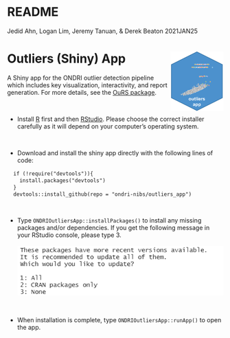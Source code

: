 README
================

Jedid Ahn, Logan Lim, Jeremy Tanuan, & Derek Beaton 2021JAN25

# Outliers (Shiny) App <img src='etc/logo.png' align="right" height="139"/>

A Shiny app for the ONDRI outlier detection pipeline which includes key
visualization, interactivity, and report generation. For more details,
see the [OuRS package](https://github.com/derekbeaton/OuRS).

<br>

-   Install [R](https://cran.r-project.org/) first and then
    [RStudio](https://rstudio.com/products/rstudio/download/). Please
    choose the correct installer carefully as it will depend on your
    computer’s operating system.

<br>

-   Download and install the shiny app directly with the following lines
    of code:

<!-- -->

      if (!require("devtools")){
        install.packages("devtools")
      }
      devtools::install_github(repo = "ondri-nibs/outliers_app")

<br>

-   Type `ONDRIOutliersApp::installPackages()` to install any missing
    packages and/or dependencies. If you get the following message in
    your RStudio console, please type 3. <br><br>
    <img src='etc/package-update.png'>

<br>

-   When installation is complete, type `ONDRIOutliersApp::runApp()` to
    open the app.
